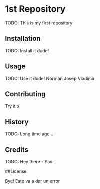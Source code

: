 # 1st Repository

TODO: This is my first repository

## Installation

TODO: Install it dude!

## Usage

TODO: Use it dude! Norman Josep Vladimir

## Contributing

Try it :(

## History

TODO: Long time ago...

## Credits

TODO: Hey there - Pau

##License

Bye! Esto va a dar un error